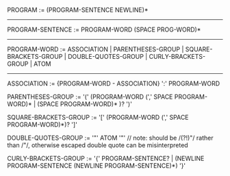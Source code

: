 

PROGRAM := (PROGRAM-SENTENCE NEWLINE)*

---

PROGRAM-SENTENCE := PROGRAM-WORD (SPACE PROG-WORD)*

---

PROGRAM-WORD := ASSOCIATION | PARENTHESES-GROUP | SQUARE-BRACKETS-GROUP | DOUBLE-QUOTES-GROUP | CURLY-BRACKETS-GROUP | ATOM

---

ASSOCIATION := {PROGRAM-WORD - ASSOCIATION} ':' PROGRAM-WORD

PARENTHESES-GROUP := '(' (PROGRAM-WORD 
    (',' SPACE PROGRAM-WORD)* 
    | (SPACE PROGRAM-WORD)*
    )? ')'

SQUARE-BRACKETS-GROUP := '[' (PROGRAM-WORD (',' SPACE PROGRAM-WORD)*)? ']'

DOUBLE-QUOTES-GROUP := '"' ATOM '"'
// note: should be /(?!\)"/ rather than /"/, otherwise escaped double quote can be misinterpreted

CURLY-BRACKETS-GROUP := '{' PROGRAM-SENTENCE? | (NEWLINE PROGRAM-SENTENCE (NEWLINE PROGRAM-SENTENCE)*) '}'
